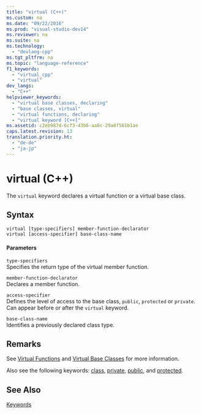 ```yaml
---
title: "virtual (C++)"
ms.custom: na
ms.date: "09/22/2016"
ms.prod: "visual-studio-dev14"
ms.reviewer: na
ms.suite: na
ms.technology: 
  - "devlang-cpp"
ms.tgt_pltfrm: na
ms.topic: "language-reference"
f1_keywords: 
  - "virtual_cpp"
  - "virtual"
dev_langs: 
  - "C++"
helpviewer_keywords: 
  - "virtual base classes, declaring"
  - "base classes, virtual"
  - "virtual functions, declaring"
  - "virtual keyword [C++]"
ms.assetid: c2eb987d-6cf3-43b6-aa0c-29a6f561b1ae
caps.latest.revision: 13
translation.priority.ht: 
  - "de-de"
  - "ja-jp"
---
```

# virtual (C++)
The `virtual` keyword declares a virtual function or a virtual base class.  
  
## Syntax  
  
```  
virtual [type-specifiers] member-function-declarator  
virtual [access-specifier] base-class-name  
```  
  
#### Parameters  
 `type-specifiers`  
 Specifies the return type of the virtual member function.  
  
 `member-function-declarator`  
 Declares a member function.  
  
 `access-specifier`  
 Defines the level of access to the base class, `public`, `protected` or `private`. Can appear before or after the `virtual` keyword.  
  
 `base-class-name`  
 Identifies a previously declared class type.  
  
## Remarks  
 See [Virtual Functions](../VS_csharp/virtual-functions.md) and [Virtual Base Classes](../Topic/Virtual%20Base%20Classes.md) for more information.  
  
 Also see the following keywords: [class](../VS_csharp/class--c---.md), [private](../VS_csharp/private--c---.md), [public](../VS_csharp/public--c---.md), and [protected](../VS_csharp/protected--c---.md).  
  
## See Also  
 [Keywords](../VS_csharp/keywords--c---.md)